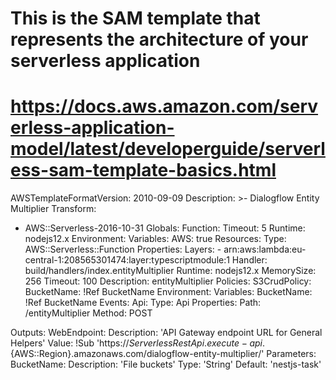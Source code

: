 # This is the SAM template that represents the architecture of your serverless application

# https://docs.aws.amazon.com/serverless-application-model/latest/developerguide/serverless-sam-template-basics.html

AWSTemplateFormatVersion: 2010-09-09
Description: >-
Dialogflow Entity Multiplier
Transform:

-   AWS::Serverless-2016-10-31
    Globals:
    Function:
    Timeout: 5
    Runtime: nodejs12.x
    Environment:
    Variables:
    AWS: true
    Resources:
    Type: AWS::Serverless::Function
    Properties:
    Layers: - arn:aws:lambda:eu-central-1:208565301474:layer:typescriptmodule:1
    Handler: build/handlers/index.entityMultiplier
    Runtime: nodejs12.x
    MemorySize: 256
    Timeout: 100
    Description: entityMultiplier
    Policies:
    S3CrudPolicy:
    BucketName: !Ref BucketName
    Environment:
    Variables:
    BucketName: !Ref BucketName
    Events:
    Api:
    Type: Api
    Properties:
    Path: /entityMultiplier
    Method: POST

Outputs:
WebEndpoint:
Description: 'API Gateway endpoint URL for General Helpers'
Value: !Sub 'https://${ServerlessRestApi}.execute-api.${AWS::Region}.amazonaws.com/dialogflow-entity-multiplier/'
Parameters:
BucketName:
Description: 'File buckets'
Type: 'String'
Default: 'nestjs-task'
